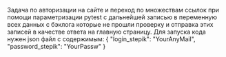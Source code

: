 Задача по авторизации на сайте и переход по множествам ссылок при помощи параметризации pytest с дальнейшей записью в переменную всех данных с бэклога которые не прошли проверку и отправка этих записей в качестве ответа на главную страницу.
Для запуска кода нужен json файл с содержимым:
{
  "login_stepik": "YourAnyMail",
  "password_stepik": "YourPassw"
}
